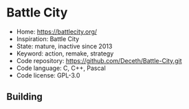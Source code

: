 # Battle City

- Home: https://battlecity.org/
- Inspiration: Battle City
- State: mature, inactive since 2013
- Keyword: action, remake, strategy
- Code repository: https://github.com/Deceth/Battle-City.git
- Code language: C, C++, Pascal
- Code license: GPL-3.0

## Building

